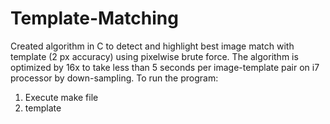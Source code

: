 # Template-Matching
Created algorithm in C to detect and highlight best image match with template (2 px accuracy) using pixelwise brute force.  The algorithm is optimized by 16x to take less than 5 seconds per image-template pair on i7 processor by down-sampling.
To run the program:
1. Execute make file
2. template <source image> <template image to match with>
OR
Just run existing template.exe with arguments as:
template <source image> <template image to match with>
